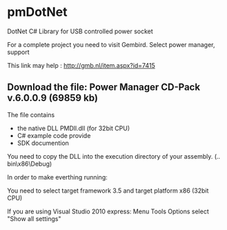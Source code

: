 pmDotNet
========

DotNet C# Library for USB controlled power socket

For a complete project you need to visit Gembird.
Select power manager, support

This link may help : http://gmb.nl/item.aspx?id=7415

## Download the file: Power Manager CD-Pack v.6.0.0.9 (69859 kb)

The file contains 
- the native DLL  PMDll.dll (for 32bit CPU)
- C# example code provide
- SDK documention

You need to copy the DLL into the execution directory of your assembly.
(.. bin\x86\Debug)


In order to make everthing running:

You need to select target framework 3.5 and target platform x86 (32bit CPU)

If you are using Visual Studio 2010 express:
Menu Tools
Options
select "Show all settings"







